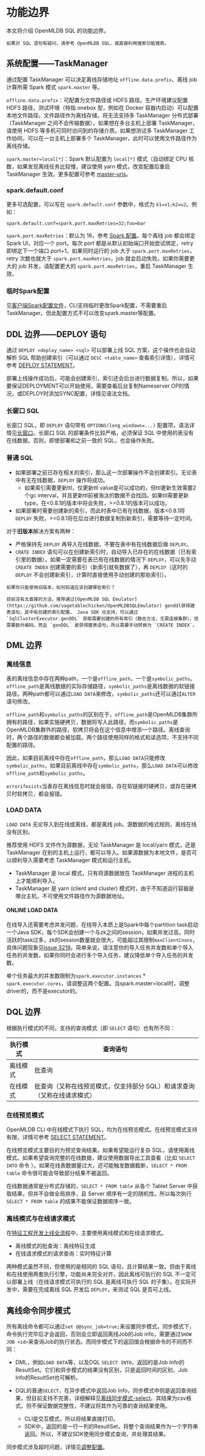 # 功能边界

本文将介绍 OpenMLDB SQL 的功能边界。

```{note}
如果对 SQL 语句有疑问，请参考 OpenMLDB SQL，或直接利用搜索功能搜索。
```

## 系统配置——TaskManager

通过配置 TaskManager 可以决定离线存储地址 `offline.data.prefix`、离线 job 计算所需 Spark 模式 `spark.master` 等。

`offline.data.prefix`：可配置为文件路径或 HDFS 路径。生产环境建议配置 HDFS 路径，测试环境（特指 onebox 型，例如在 Docker 容器内启动）可以配置本地文件路径。文件路径作为离线存储，将无法支持多 TaskManager 分布式部署（TaskManager 之间不会传输数据）。如果想在多台主机上部署 TaskManager，请使用 HDFS 等多机可同时访问到的存储介质。如果想测试多 TaskManager 工作协同，可以在一台主机上部署多个 TaskManager，此时可以使用文件路径作为离线存储。

`spark.master=local[*]`：Spark 默认配置为 `local[*]` 模式（自动绑定 CPU 核数，如果发现离线任务比较慢，建议使用 yarn 模式，改变配置后重启 TaskManager 生效。更多配置可参考 [master-urls](https://spark.apache.org/docs/3.1.2/submitting-applications.htmlmaster-urls)。

### spark.default.conf

更多可选配置，可以写在 `spark.default.conf` 参数中，格式为 `k1=v1;k2=v2`。例如：

```Plain
spark.default.conf=spark.port.maxRetries=32;foo=bar
```

`spark.port.maxRetries`：默认为 16，参考 [Spark 配置](https://spark.apache.org/docs/3.1.2/configuration.html)。每个离线 job 都会绑定 Spark UI，对应一个 port。每次 port 都是从默认初始端口开始尝试绑定，retry 即绑定下一个端口 port+1，如果同时运行的 job 大于 `spark.port.maxRetries`，retry 次数也就大于 `spark.port.maxRetries`，job 就会启动失败。如果你需要更大的 job 并发，请配置更大的 `spark.port.maxRetries`，重启 TaskManager 生效。

### 临时Spark配置

见[客户端Spark配置文件](../reference/client_config/client_spark_config.md)，CLI支持临时更改Spark配置，不需要重启TaskManager。但此配置方式不可以改变spark.master等配置。

## DDL 边界——DEPLOY 语句

通过 `DEPLOY <deploy_name> <sql>` 可以部署上线 SQL 方案，这个操作也会自动解析 SQL 帮助创建索引（可以通过 `DESC <table_name>` 查看索引详情），详情可参考 [DEPLOY STATEMENT](../openmldb_sql/deployment_manage/DEPLOY_STATEMENT.md)。

部署上线操作成功后，可能会创建索引，索引还会后台进行数据复制。所以，如果要保证DEPLOYMENT可以开始使用，需要查看后台复制Nameserver OP的情况，或DEPLOY时添加SYNC配置，详情见语法文档。

### 长窗口 SQL

长窗口 SQL，即 `DEPLOY` 语句带有 `OPTIONS(long_windows=...)` 配置项，语法详情见[长窗口](../openmldb_sql/deployment_manage/DEPLOY_STATEMENT.md#长窗口优化)。长窗口 SQL 的部署条件比较严格，必须保证 SQL 中使用的表没有在线数据。否则，即使部署和之前一致的 SQL，也会操作失败。

### 普通 SQL

- 如果部署之前已存在相关的索引，那么这一次部署操作不会创建索引。无论表中有无在线数据，`DEPLOY` 操作将成功。
    - 如果索引需要更新ttl，仅更新ttl value是可以成功的，但ttl更新生效需要2个gc interval，并且更新ttl前被淘汰的数据不会找回。如果ttl需要更新type，在<0.8.1的版本中将会失败，>=0.8.1的版本可以成功。
- 如果部署时需要创建新的索引，而此时表中已有在线数据，版本<0.8.1将 `DEPLOY` 失败，>=0.8.1将在后台进行数据复制到新索引，需要等待一定时间。 

对于**旧版本**解决方案有两种：

- 严格保持先 `DEPLOY` 再导入在线数据，不要在表中有在线数据后做 `DEPLOY`。
- `CRATE INDEX` 语句可以在创建新索引时，自动导入已存在的在线数据（已有索引里的数据）。如果一定需要在表已有在线数据的情况下 `DEPLOY`，可以先手动 `CREATE INDEX` 创建需要的索引（新索引就有数据了），再 `DEPLOY`（这时的 `DEPLOY` 不会创建新索引，计算时直接使用手动创建的那些索引）。

```{note}
如果你只能使用旧版本，如何知道应该创建哪些索引？ 

目前没有太直接的方法。推荐通过[OpenMLDB SQL Emulator](https://github.com/vagetablechicken/OpenMLDBSQLEmulator) genddl获得建表语句，其中有创建的索引配置。 Java SDK 也支持，可以通过 `SqlClusterExecutor.genDDL` 获取需要创建的所有索引（静态方法，无需连接集群），但需要额外编码。而且 `genDDL` 是获得建表语句，所以需要手动转换为 `CREATE INDEX`。
```

## DML 边界

### 离线信息

表的离线信息中存在两种path，一个是`offline_path`，一个是`symbolic_paths`。`offline_path`是离线数据的实际存储路径，`symbolic_paths`是离线数据的软链接路径。两种path都可以通过`LOAD DATA`来修改，`symbolic_paths`还可以通过`ALTER`语句修改。

`offline_path`和`symbolic_paths`的区别在于，`offline_path`是OpenMLDB集群所拥有的路径，如果实施硬拷贝，数据将写入此路径，而`symbolic_paths`是OpenMLDB集群外的路径，软拷贝将会在这个信息中增添一个路径。离线查询时，两个路径的数据都会被加载。两个路径使用同样的格式和读选项，不支持不同配置的路径。

因此，如果目前离线中存在`offline_path`，那么`LOAD DATA`只能修改`symbolic_paths`，如果目前离线中存在`symbolic_paths`，那么`LOAD DATA`可以修改`offline_path`和`symbolic_paths`。

`errorifexists`当表存在离线信息时就会报错。存在软链接时硬拷贝，或存在硬拷贝时软拷贝，都会报错。

### LOAD DATA

`LOAD DATA` 无论导入到在线或离线，都是离线 job。源数据的格式规则，离线在线没有区别。

推荐使用 HDFS 文件作为源数据，无论 TaskManager 是 local/yarn 模式，还是 TaskManager 在别的主机上运行，都可以导入。如果源数据为本地文件，是否可以顺利导入需要考虑 TaskManager 模式和运行主机。

- TaskManager 是 local 模式，只有将源数据放在 TaskManager 进程的主机上才能顺利导入。
- TaskManager 是 yarn (client and cluster) 模式时，由于不知道运行容器是哪台主机，不可使用文件路径作为源数据地址。

#### ONLINE LOAD DATA

在线导入还需要考虑并发问题，在线导入本质上是Spark中每个partition task启动一个Java SDK，每个SDK会创建一个与zk之间的session，如果并发过高，同时活跃的task过多，zk的session数量就会很大，可能超过其限制`maxClientCnxns`，具体问题现象见[issue 3219](https://github.com/4paradigm/OpenMLDB/issues/3219)。简单来说，请注意你的导入任务并发数和单个导入任务的并发数，如果你同时会进行多个导入任务，建议降低单个导入任务的并发数。

单个任务最大的并发数限制为`spark.executor.instances` * `spark.executor.cores`，请调整这两个配置。当spark.master=local时，调整driver的，而不是executor的。

## DQL 边界

根据执行模式的不同，支持的查询模式（即 `SELECT` 语句）也有所不同：

| **执行模式** | **查询语句**                                                 |
| ------------ | ------------------------------------------------------------ |
| 离线模式     | 批查询                                                       |
| 在线模式     | 批查询（又称在线预览模式，仅支持部分 SQL）和请求查询（又称在线请求模式） |

### 在线预览模式

OpenMLDB CLI 中在线模式下执行 SQL，均为在线预览模式。在线预览模式支持有限，详情可参考 [SELECT STATEMENT](../openmldb_sql/dql/SELECT_STATEMENT)。

在线预览模式主要目的为预览查询结果。如果希望能运行复杂 SQL，请使用离线模式。如果希望查询完整的在线数据，建议使用数据导出工具查看（比如 `SELECT INTO` 命令 ）。如果在线表数据量过大，还可能触发数据截断，`SELECT * FROM table` 命令很可能会导致部分结果不被返回。

在线数据通常是分布式存储的，`SELECT * FROM table` 从各个 Tablet Server 中获取结果，但并不会做全局排序，且 Server 顺序有一定的随机性。所以每次执行 `SELECT * FROM table` 的结果不能保证数据顺序一致。

### 离线模式与在线请求模式

在[特征工程开发上线全流程](./concepts/modes.md)中，主要使用离线模式和在线请求模式。

- 离线模式的批查询：离线特征生成
- 在线请求模式的请求查询：实时特征计算

两种模式虽然不同，但使用的是相同的 SQL 语句，且计算结果一致。但由于离线和在线使用两套执行引擎，功能尚未完全对齐，因此离线可执行的 SQL 不一定可以部署上线（在线请求模式可执行的 SQL 是离线可执行 SQL 的子集）。在实际开发中，需要在完成离线 SQL 开发后 `DEPLOY`，来测试 SQL 是否可上线。

## 离线命令同步模式

所有离线命令都可以通过`set @@sync_job=true;`来设置同步模式，同步模式下，命令执行完毕后才会返回，否则会立即返回离线Job的Job info，需要通过`SHOW JOB <id>`来查询Job的执行状态。而同步模式下的返回值会根据命令的不同而不同：

- DML，例如`LOAD DATA`等，以及DQL `SELECT INTO`，返回的是Job Info的ResultSet。它们和异步模式的结果没有区别，只是返回时间的区别，Job Info的ResultSet也可解析。

- DQL的普通`SELECT`，在异步模式中返回Job Info，同步模式中则是返回查询结果，但目前支持不完善，详细解释见[离线同步模式-select](../openmldb_sql/dql/SELECT_STATEMENT.md#离线同步模式-select)。其结果为csv格式，但不保证数据完整性，不建议将其作为可靠的查询结果使用。
    - CLI是交互模式，所以将结果直接打印。
    - SDK中，返回的是一行一列的ResultSet，将整个查询结果作为一个字符串返回。所以，不建议SDK使用同步模式查询，并处理其结果。

同步模式涉及超时问题，详情见[调整配置](../openmldb_sql/ddl/SET_STATEMENT.md#离线命令配置详情)。
